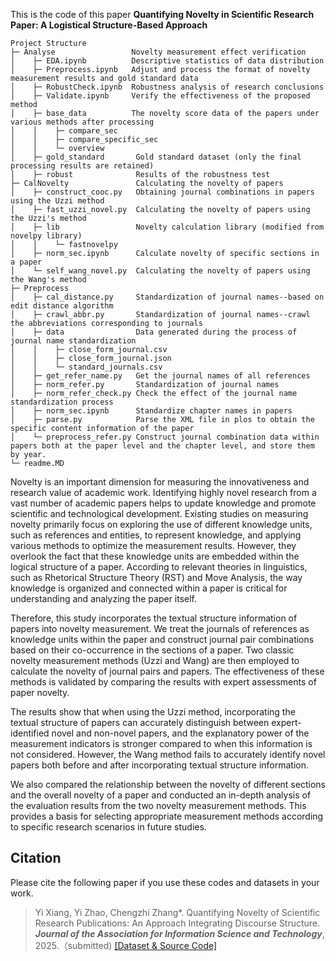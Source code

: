 This is the code of this paper **Quantifying Novelty in Scientific Research Paper: A Logistical Structure-Based Approach**

	Project Structure
	├─ Analyse                 Novelty measurement effect verification
	│    ├─ EDA.ipynb          Descriptive statistics of data distribution
	│    ├─ Preprocess.ipynb   Adjust and process the format of novelty measurement results and gold standard data
	│    ├─ RobustCheck.ipynb  Robustness analysis of research conclusions
	│    ├─ Validate.ipynb     Verify the effectiveness of the proposed method
	│    ├─ base_data          The novelty score data of the papers under various methods after processing
	│    │    ├─ compare_sec
	│    │    ├─ compare_specific_sec
	│    │    └─ overview
	│    ├─ gold_standard       Gold standard dataset (only the final processing results are retained)
	│    ├─ robust              Results of the robustness test
	├─ CalNovelty               Calculating the novelty of papers
	│    ├─ construct_cooc.py   Obtaining journal combinations in papers using the Uzzi method
	│    ├─ fast_uzzi_novel.py  Calculating the novelty of papers using the Uzzi's method
	│    ├─ lib                 Novelty calculation library (modified from novelpy library)
	│    │    └─ fastnovelpy
	│    ├─ norm_sec.ipynb      Calculate novelty of specific sections in a paper
	│    └─ self_wang_novel.py  Calculating the novelty of papers using the Wang's method
	├─ Preprocess
	│    ├─ cal_distance.py     Standardization of journal names--based on edit distance algorithm
	│    ├─ crawl_abbr.py       Standardization of journal names--crawl the abbreviations corresponding to journals
	│    ├─ data                Data generated during the process of journal name standardization
	│    │    ├─ close_form_journal.csv
	│    │    ├─ close_form_journal.json
	│    │    └─ standard_journals.csv
	│    ├─ get_refer_name.py   Get the journal names of all references
	│    ├─ norm_refer.py       Standardization of journal names
	│    ├─ norm_refer_check.py Check the effect of the journal name standardization process
	│    ├─ norm_sec.ipynb      Standardize chapter names in papers
	│    ├─ parse.py            Parse the XML file in plos to obtain the specific content information of the paper
	│    └─ preprocess_refer.py Construct journal combination data within papers both at the paper level and the chapter level, and store them by year.
	└─ readme.MD

Novelty is an important dimension for measuring the innovativeness and research value of academic work. Identifying highly novel research from a vast number of academic papers helps to update knowledge and promote scientific and technological development. Existing studies on measuring novelty primarily focus on exploring the use of different knowledge units, such as references and entities, to represent knowledge, and applying various methods to optimize the measurement results. However, they overlook the fact that these knowledge units are embedded within the logical structure of a paper. According to relevant theories in linguistics, such as Rhetorical Structure Theory (RST) and Move Analysis, the way knowledge is organized and connected within a paper is critical for understanding and analyzing the paper itself.

Therefore, this study incorporates the textual structure information of papers into novelty measurement. We treat the journals of references as knowledge units within the paper and construct journal pair combinations based on their co-occurrence in the sections of a paper. Two classic novelty measurement methods (Uzzi and Wang) are then employed to calculate the novelty of journal pairs and papers. The effectiveness of these methods is validated by comparing the results with expert assessments of paper novelty.

The results show that when using the Uzzi method, incorporating the textual structure of papers can accurately distinguish between expert-identified novel and non-novel papers, and the explanatory power of the measurement indicators is stronger compared to when this information is not considered. However, the Wang method fails to accurately identify novel papers both before and after incorporating textual structure information.

We also compared the relationship between the novelty of different sections and the overall novelty of a paper and conducted an in-depth analysis of the evaluation results from the two novelty measurement methods. This provides a basis for selecting appropriate measurement methods according to specific research scenarios in future studies.

## Citation
Please cite the following paper if you use these codes and datasets in your work.

> Yi Xiang, Yi Zhao, Chengzhi Zhang\*. Quantifying Novelty of Scientific Research Publications: An Approach Integrating Discourse Structure. ***Journal of the Association for Information Science and Technology***, 2025.（submitted)  [[Dataset & Source Code]](https://github.com/xiangyi-njust/ChapNovelty)
